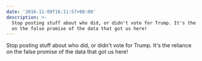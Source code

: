 ```yaml
---
date: '2016-11-09T16:11:57+00:00'
description: >-
  Stop posting stuff about who did, or didn't vote for Trump. It's the reliance
  on the false promise of the data that got us here!
---
```

Stop posting stuff about who did, or didn't vote for Trump. It's the reliance on the false promise of the data that got us here!
